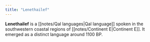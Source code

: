 ```yaml
---
title: "Lenethailef"
---
```


**Lenethailef** is a [[notes/Qal languages|Qal language]] spoken in the southwestern coastal regions of [[notes/Continent E|Continent E]]. It emerged as a distinct language around 1100 BP.
